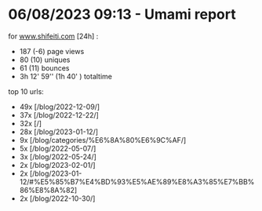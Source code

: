 # 06/08/2023 09:13 - Umami report
for www.shifeiti.com [24h] :

 - 187 (-6) page views
 - 80 (10) uniques
 - 61 (11) bounces
 - 3h 12' 59'' (1h 40' ) totaltime


top 10 urls:
 - 49x [/blog/2022-12-09/]
 - 37x [/blog/2022-12-22/]
 - 32x [/]
 - 28x [/blog/2023-01-12/]
 - 9x [/blog/categories/%E6%8A%80%E6%9C%AF/]
 - 5x [/blog/2022-05-07/]
 - 3x [/blog/2022-05-24/]
 - 2x [/blog/2023-02-01/]
 - 2x [/blog/2023-01-12/#%E5%85%B7%E4%BD%93%E5%AE%89%E8%A3%85%E7%BB%86%E8%8A%82]
 - 2x [/blog/2022-10-30/]


